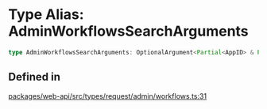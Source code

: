 # Type Alias: AdminWorkflowsSearchArguments

```ts
type AdminWorkflowsSearchArguments: OptionalArgument<Partial<AppID> & Partial<CollaboratorIDs> & SortDir & TokenOverridable & CursorPaginationEnabled & object>;
```

## Defined in

[packages/web-api/src/types/request/admin/workflows.ts:31](https://github.com/slackapi/node-slack-sdk/blob/7b348598b763c2b7545d1042b5f0429775cfa62c/packages/web-api/src/types/request/admin/workflows.ts#L31)
